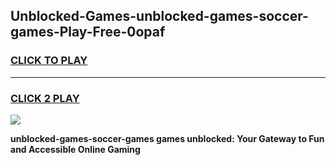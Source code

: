 
## Unblocked-Games-unblocked-games-soccer-games-Play-Free-0opaf
<h3>
<a href="https://premium76.site?title=unblocked-games-soccer-games&ref=21A">CLICK TO PLAY</a></h3>
<hr>

<h3>
<a href="https://premium76.site?title=unblocked-games-soccer-games&ref=21A">CLICK 2 PLAY</a>
  
</h3>

<a href="https://premium76.site?title=unblocked-games-soccer-games&ref=21A"><img src="https://clearcache.store/games.png"></a>


**unblocked-games-soccer-games games unblocked: Your Gateway to Fun and Accessible Online Gaming**
